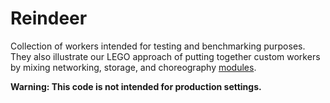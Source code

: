 # Reindeer

Collection of workers intended for testing and benchmarking purposes. They also illustrate our LEGO approach of putting together custom workers by mixing networking, storage, and choreography [modules](../modules).

**Warning: This code is not intended for production settings.**
